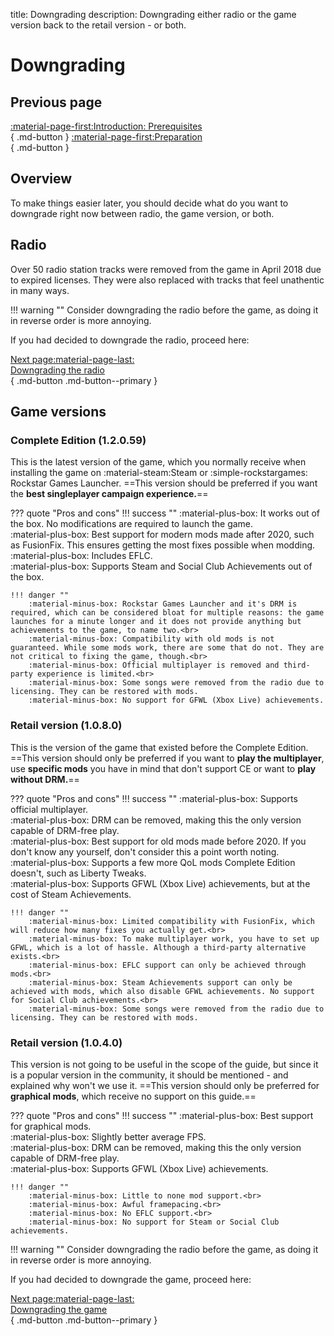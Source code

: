 title: Downgrading
description: Downgrading either radio or the game version back to the retail version - or both.

# Downgrading

## Previous page

[:material-page-first:Introduction: Prerequisites</br>](../index.md/#prerequisites){ .md-button } [:material-page-first:Preparation</br>](../preparation.md){ .md-button }

## Overview

To make things easier later, you should decide what do you want to downgrade right now between radio, the game version, or both.

## Radio

Over 50 radio station tracks were removed from the game in April 2018 due to expired licenses. They were also replaced with tracks that feel unathentic in many ways.

!!! warning ""
    Consider downgrading the radio before the game, as doing it in reverse order is more annoying.

If you had decided to downgrade the radio, proceed here:

[Next page:material-page-last: <br>Downgrading the radio</br>](downgrading-the-radio.md){ .md-button .md-button--primary }

## Game versions

### Complete Edition (1.2.0.59)

This is the latest version of the game, which you normally receive when installing the game on :material-steam:Steam or :simple-rockstargames: Rockstar Games Launcher. ==This version should be preferred if you want the **best singleplayer campaign experience.**==

??? quote "Pros and cons"
    !!! success ""
        :material-plus-box: It works out of the box. No modifications are required to launch the game.<br>
        :material-plus-box: Best support for modern mods made after 2020, such as FusionFix. This ensures getting the most fixes possible when modding.<br>
        :material-plus-box: Includes EFLC.<br>
        :material-plus-box: Supports Steam and Social Club Achievements out of the box.

    !!! danger ""
        :material-minus-box: Rockstar Games Launcher and it's DRM is required, which can be considered bloat for multiple reasons: the game launches for a minute longer and it does not provide anything but achievements to the game, to name two.<br>
        :material-minus-box: Compatibility with old mods is not guaranteed. While some mods work, there are some that do not. They are not critical to fixing the game, though.<br>
        :material-minus-box: Official multiplayer is removed and third-party experience is limited.<br>
        :material-minus-box: Some songs were removed from the radio due to licensing. They can be restored with mods.
        :material-minus-box: No support for GFWL (Xbox Live) achievements.

### Retail version (1.0.8.0)

This is the version of the game that existed before the Complete Edition. ==This version should only be preferred if you want to **play the multiplayer**, use  **specific mods** you have in mind that don't support CE or want to **play without DRM.**==

??? quote "Pros and cons"
    !!! success ""
        :material-plus-box: Supports official multiplayer.<br>
        :material-plus-box: DRM can be removed, making this the only version capable of DRM-free play.<br>
        :material-plus-box: Best support for old mods made before 2020. If you don't know any yourself, don't consider this a point worth noting.<br>
        :material-plus-box: Supports a few more QoL mods Complete Edition doesn't, such as Liberty Tweaks.<br>
        :material-plus-box: Supports GFWL (Xbox Live) achievements, but at the cost of Steam Achievements.

    !!! danger ""
        :material-minus-box: Limited compatibility with FusionFix, which will reduce how many fixes you actually get.<br>
        :material-minus-box: To make multiplayer work, you have to set up GFWL, which is a lot of hassle. Although a third-party alternative exists.<br>
        :material-minus-box: EFLC support can only be achieved through mods.<br>
        :material-minus-box: Steam Achievements support can only be achieved with mods, which also disable GFWL achievements. No support for Social Club achievements.<br>
        :material-minus-box: Some songs were removed from the radio due to licensing. They can be restored with mods.

### Retail version (1.0.4.0)

This version is not going to be useful in the scope of the guide, but since it is a popular version in the community, it should be mentioned - and explained why won't we use it. ==This version should only be preferred for **graphical mods**, which receive no support on this guide.==

??? quote "Pros and cons"
    !!! success ""
        :material-plus-box: Best support for graphical mods.<br>
        :material-plus-box: Slightly better average FPS.<br>
        :material-plus-box: DRM can be removed, making this the only version capable of DRM-free play.<br>
        :material-plus-box: Supports GFWL (Xbox Live) achievements.

    !!! danger ""
        :material-minus-box: Little to none mod support.<br>
        :material-minus-box: Awful framepacing.<br>
        :material-minus-box: No EFLC support.<br>
        :material-minus-box: No support for Steam or Social Club achievements.

!!! warning ""
    Consider downgrading the radio before the game, as doing it in reverse order is more annoying.

If you had decided to downgrade the game, proceed here:

[Next page:material-page-last: <br>Downgrading the game</br>](downgrading-the-game.md){ .md-button .md-button--primary }
